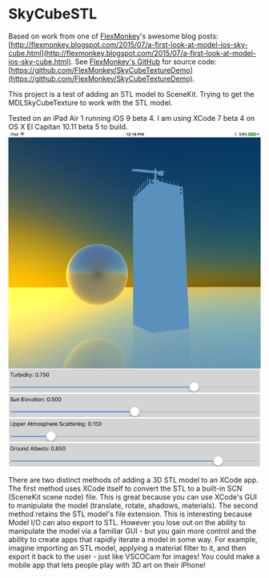 # SkyCubeSTL
Based on work from one of [FlexMonkey](http://flexmonkey.blogspot.com/)'s awesome blog posts: [http://flexmonkey.blogspot.com/2015/07/a-first-look-at-model-ios-sky-cube.html](http://flexmonkey.blogspot.com/2015/07/a-first-look-at-model-ios-sky-cube.html). See [FlexMonkey's GitHub](https://github.com/FlexMonkey) for source code:  [https://github.com/FlexMonkey/SkyCubeTextureDemo](https://github.com/FlexMonkey/SkyCubeTextureDemo).

This project is a test of adding an STL model to SceneKit. Trying to get the MDLSkyCubeTexture to work with the STL model.

Tested on an iPad Air 1 running iOS 9 beta 4. I am using XCode 7 beta 4 on OS X El Capitan 10.11 beta 5 to build.
![iPadAir1_Screenshot](iPadAir1_Screenshot.jpg)

There are two distinct methods of adding a 3D STL model to an XCode app. The first method uses XCode itself to convert the STL to a built-in SCN (SceneKit scene node) file. This is great because you can use XCode's GUI to manipulate the model (translate, rotate, shadows, materials). The second method retains the STL model's file extension. This is interesting because Model I/O can also export to STL. However you lose out on the ability to manipulate the model via a familiar GUI - but you gain more control and the ability to create apps that rapidly iterate a model in some way. For example, imagine importing an STL model, applying a material filter to it, and then export it back to the user - just like VSCOCam for images! You could make a mobile app that lets people play with 3D art on their iPhone!
